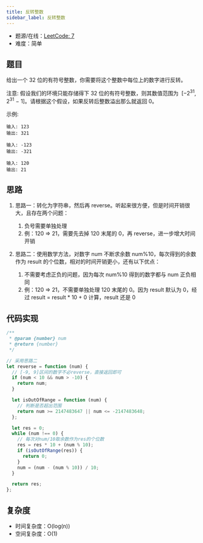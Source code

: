 ```yaml
---
title: 反转整数
sidebar_label: 反转整数
---
```


- 题源/在线：[LeetCode: 7](https://leetcode-cn.com/problems/reverse-integer/)
- 难度：简单

## 题目

给出一个 32 位的有符号整数，你需要将这个整数中每位上的数字进行反转。

注意: 假设我们的环境只能存储得下 32 位的有符号整数，则其数值范围为  [−2<sup>31</sup>,  2<sup>31</sup> − 1]。请根据这个假设，如果反转后整数溢出那么就返回 0。

示例:

```text
输入: 123
输出: 321
```

```text
输入: -123
输出: -321
```

```text
输入: 120
输出: 21
```

## 思路

1. 思路一：转化为字符串，然后再 reverse。听起来很方便，但是时间开销很大，且存在两个问题：

   1. 负号需要单独处理
   2. 例：120 => 21，需要先去掉 120 末尾的 0，再 reverse，进一步增大时间开销

2. 思路二：使用数学方法，对数字 num 不断求余数 num%10，每次得到的余数作为 result 的个位数，相对的时间开销更小，还有以下优点：

   1. 不需要考虑正负的问题，因为每次 num%10 得到的数字都与 num 正负相同
   2. 例：120 => 21，不需要单独处理 120 末尾的 0。因为 result 默认为 0，经过 result = result \* 10 + 0 计算，result 还是 0

## 代码实现

```js
/**
 * @param {number} num
 * @return {number}
 */

// 采用思路二
let reverse = function (num) {
  // [-9, 9]区间的数字不必reverse，直接返回即可
  if (num < 10 && num > -10) {
    return num;
  }

  let isOutOfRange = function (num) {
    // 判断是否超出范围
    return num >= 2147483647 || num <= -2147483648;
  };

  let res = 0;
  while (num !== 0) {
    // 每次对num/10取余数作为res的个位数
    res = res * 10 + (num % 10);
    if (isOutOfRange(res)) {
      return 0;
    }
    num = (num - (num % 10)) / 10;
  }

  return res;
};
```

## 复杂度

- 时间复杂度：O(log(n))
- 空间复杂度：O(1)
